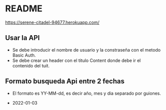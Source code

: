 # README

https://serene-citadel-94677.herokuapp.com/

<h2>Usar la API</h2>
<ul>
  <li>Se debe introducir el nombre de usuario y la constraseña con el metodo Basic Auth.</li>
  <li>Se debe crear un header con el titulo Content donde debe ir el contenido del tuit.</li>
</ul>

<h2>Formato busqueda Api entre 2 fechas</h2>
<ul>
  <li><p>El formato es YY-MM-dd, es decir año, mes y dia separado por guiones.</p></li>
  <li>2022-01-03</li>
</ul>
